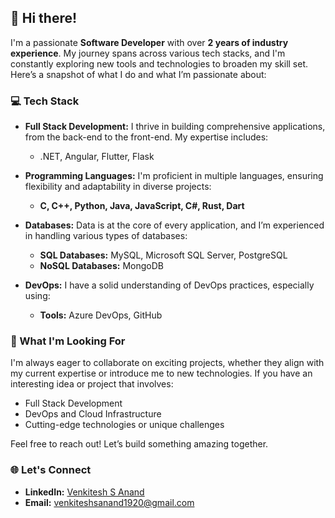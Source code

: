 ## 👋 Hi there!

I'm a passionate **Software Developer** with over **2 years of industry experience**. My journey spans across various tech stacks, and I'm constantly exploring new tools and technologies to broaden my skill set. Here’s a snapshot of what I do and what I’m passionate about:

### 💻 Tech Stack

- **Full Stack Development:** I thrive in building comprehensive applications, from the back-end to the front-end. My expertise includes:
  - .NET, Angular, Flutter, Flask

- **Programming Languages:** I'm proficient in multiple languages, ensuring flexibility and adaptability in diverse projects:
  - **C, C++, Python, Java, JavaScript, C#, Rust, Dart**

- **Databases:** Data is at the core of every application, and I’m experienced in handling various types of databases:
  - **SQL Databases:** MySQL, Microsoft SQL Server, PostgreSQL
  - **NoSQL Databases:** MongoDB

- **DevOps:** I have a solid understanding of DevOps practices, especially using:
  - **Tools:** Azure DevOps, GitHub

### 🚀 What I'm Looking For

I'm always eager to collaborate on exciting projects, whether they align with my current expertise or introduce me to new technologies. If you have an interesting idea or project that involves:

- Full Stack Development
- DevOps and Cloud Infrastructure
- Cutting-edge technologies or unique challenges

Feel free to reach out! Let’s build something amazing together.

### 🌐 Let's Connect

- **LinkedIn:** [Venkitesh S Anand](#https://www.linkedin.com/in/venkitesh-s-anand-858ba418a/)
- **Email:** [venkiteshsanand1920@gmail.com](mailto:venkiteshsanand1920@gmail.com)
